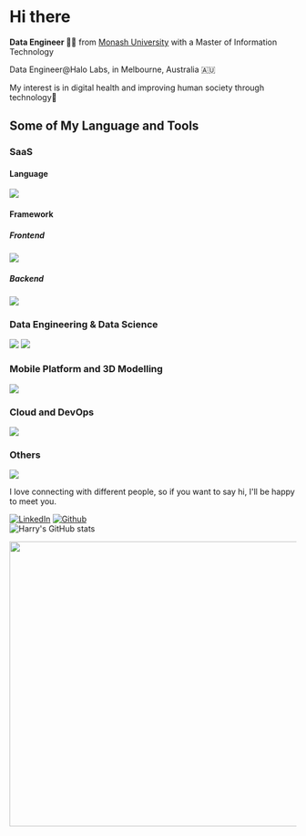 <h1>Hi there</h1>

<p><b>Data Engineer 👨‍💻</b> from <a href="https://monash.edu">Monash University<a> with a Master of Information Technology</br>
</p>
<p>Data Engineer@Halo Labs, in Melbourne, Australia 🇦🇺</p>
<p>My interest is in digital health and improving human society through technology🏥</p>
 
<h2>Some of My Language and Tools</h2>

<h3>SaaS</h3>
<h4>Language</h4>
<img src="https://go-skill-icons.vercel.app/api/icons?i=python,rust,go,java,ts,js,html,css&perline=10" />

<h4>Framework</h4>

<h5>Frontend</h5>
<img src="https://go-skill-icons.vercel.app/api/icons?i=react,angular,astro,bootstrap,tailwind,materialui&perline=10" />

<h5>Backend</h5>
<img src="https://go-skill-icons.vercel.app/api/icons?i=spring,fastapi,flask,django,nextjs,nestjs,nodejs,dotnet&perline=10" />

<h3>Data Engineering & Data Science</h3>
<img src="https://go-skill-icons.vercel.app/api/icons?i=databricks,snowflake,spark,kafka,fabric,pytorch,numpy,scipy,tensorflow,r,matlab&perline=10" />
<img src="https://go-skill-icons.vercel.app/api/icons?i=oracle,mysql,postgres,mongo,cassandra,dynamodb,ipfs&perline=10" />

<h3>Mobile Platform and 3D Modelling</h3>
<img src="https://go-skill-icons.vercel.app/api/icons?i=kotlin,swift,unity,unreal,cs&perline=10" />

<h3>Cloud and DevOps</h3>
<img src="https://go-skill-icons.vercel.app/api/icons?i=aws,azure,gcp,firebase,heroku,bash,powershell,terraform,synk,datadog,cloudflare,git,docker,kubernetes&perline=10" />

<h3>Others</h3>
<img src="https://go-skill-icons.vercel.app/api/icons?i=graphql,prisma,gherkin,latex,md,raspberrypi&perline=10" />

<p>I love connecting with different people, so if you want to say hi, I'll be happy to meet you.</p>

[![LinkedIn](https://img.shields.io/badge/-HarryZhan-blue?style=flat-square&logo=Linkedin&logoColor=white&link=https://www.linkedin.com/in/harry-zhan-watson-30486b134/)](https://www.linkedin.com/in/harry-zhan-watson-30486b134/)
[![Github](https://img.shields.io/github/followers/watanaberyunosuke?label=follow&style=social)](https://github.com/watanaberyunosuke) <br>
![Harry's GitHub stats](https://github-readme-stats.vercel.app/api?username=watanaberyunosuke&show_icons=true&theme=prussian)

<img src="https://wakatime.com/share/@WRyunosuke/abab351b-ccc6-4063-b6af-2aba8bca3cc9.svg" width="600" height="500">
